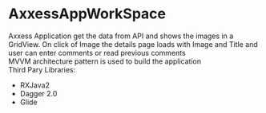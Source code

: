 # AxxessAppWorkSpace
Axxess Application get the data from API and shows the images in a GridView. On click of Image the details page loads with Image and Title and user can enter comments or read previous comments<br />
MVVM architecture pattern is used to build the application<br />
Third Pary Libraries:<br />
* RXJava2
* Dagger 2.0
* Glide


